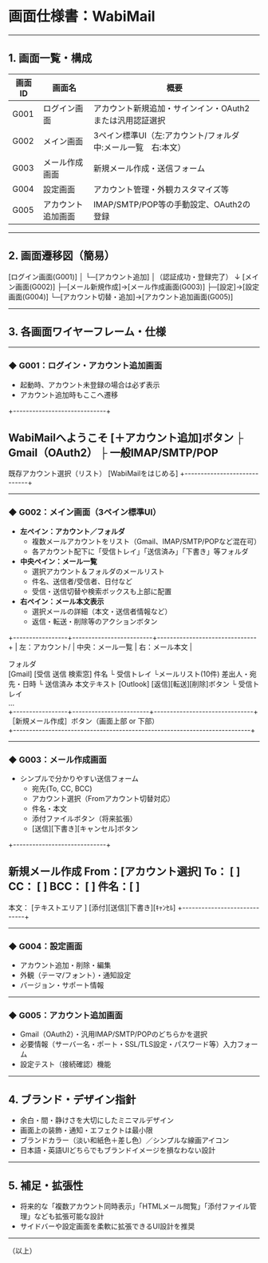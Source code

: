 # 画面仕様書：WabiMail

---

## 1. 画面一覧・構成

| 画面ID   | 画面名           | 概要                                                      |
|----------|------------------|-----------------------------------------------------------|
| G001     | ログイン画面     | アカウント新規追加・サインイン・OAuth2または汎用認証選択   |
| G002     | メイン画面       | 3ペイン標準UI（左:アカウント/フォルダ　中:メール一覧　右:本文）|
| G003     | メール作成画面   | 新規メール作成・送信フォーム                              |
| G004     | 設定画面         | アカウント管理・外観カスタマイズ等                        |
| G005     | アカウント追加画面| IMAP/SMTP/POP等の手動設定、OAuth2の登録                    |

---

## 2. 画面遷移図（簡易）

[ログイン画面(G001)]
│
└─[アカウント追加]
│（認証成功・登録完了）
↓
[メイン画面(G002)]
├─[メール新規作成]→[メール作成画面(G003)]
├─[設定]→[設定画面(G004)]
└─[アカウント切替・追加]→[アカウント追加画面(G005)]



---

## 3. 各画面ワイヤーフレーム・仕様

---

### ◆ G001：ログイン・アカウント追加画面

- 起動時、アカウント未登録の場合は必ず表示
- アカウント追加時もここへ遷移

+-----------------------------+

WabiMailへようこそ
[＋アカウント追加]ボタン
├ Gmail（OAuth2）
├ 一般IMAP/SMTP/POP
-----------------------------
既存アカウント選択（リスト）
[WabiMailをはじめる]
+-----------------------------+


---

### ◆ G002：メイン画面（3ペイン標準UI）

- **左ペイン：アカウント／フォルダ**
    - 複数メールアカウントをリスト（Gmail、IMAP/SMTP/POPなど混在可）
    - 各アカウント配下に「受信トレイ」「送信済み」「下書き」等フォルダ
- **中央ペイン：メール一覧**
    - 選択アカウント＆フォルダのメールリスト
    - 件名、送信者/受信者、日付など
    - 受信・送信切替や検索ボックスも上部に配置
- **右ペイン：メール本文表示**
    - 選択メールの詳細（本文・送信者情報など）
    - 返信・転送・削除等のアクションボタン

+-----------------+-------------------------+-------------------------------+
| 左：アカウント/ | 中央：メール一覧 | 右：メール本文 |

フォルダ		
[Gmail]	[受信 送信 検索窓]	件名
└ 受信トレイ	└メールリスト(10件)	差出人・宛先・日時
└ 送信済み		本文テキスト
[Outlook]		[返信][転送][削除]ボタン
└ 受信トレイ		
...		
+-----------------+------------------------+-------------------------------+		
［新規メール作成］ボタン（画面上部 or 下部）		
+--------------------------------------------------------------------------+



---

### ◆ G003：メール作成画面

- シンプルで分かりやすい送信フォーム
    - 宛先(To, CC, BCC)
    - アカウント選択（Fromアカウント切替対応）
    - 件名・本文
    - 添付ファイルボタン（将来拡張）
    - [送信][下書き][キャンセル]ボタン

+-----------------------------+

新規メール作成
From：[アカウント選択]
To： [ ]
CC： [ ]
BCC： [ ]
件名：[ ]
-----------------------------
本文：
[テキストエリア ]
[添付][送信][下書き][ｷｬﾝｾﾙ]
+-----------------------------+


---

### ◆ G004：設定画面

- アカウント追加・削除・編集
- 外観（テーマ/フォント）・通知設定
- バージョン・サポート情報

---

### ◆ G005：アカウント追加画面

- Gmail（OAuth2）・汎用IMAP/SMTP/POPのどちらかを選択
- 必要情報（サーバー名・ポート・SSL/TLS設定・パスワード等）入力フォーム
- 設定テスト（接続確認）機能

---

## 4. ブランド・デザイン指針

- 余白・間・静けさを大切にしたミニマルデザイン
- 画面上の装飾・通知・エフェクトは最小限
- ブランドカラー（淡い和紙色＋差し色）／シンプルな線画アイコン
- 日本語・英語UIどちらでもブランドイメージを損なわない設計

---

## 5. 補足・拡張性

- 将来的な「複数アカウント同時表示」「HTMLメール閲覧」「添付ファイル管理」なども拡張可能な設計
- サイドバーや設定画面を柔軟に拡張できるUI設計を推奨

---

（以上）

